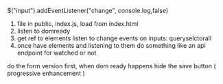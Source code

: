 $("input").addEventListener("change", console.log,false)

1. file in public, index.js, load from index.html
2. listen to domready
3. get ref to elements listen to change events on inputs: queryselctorall
4. once have elements and listening to them do something like an api endpoint for watched or not


do the form version first, when dom ready happens hide the save button ( progressive enhancement )